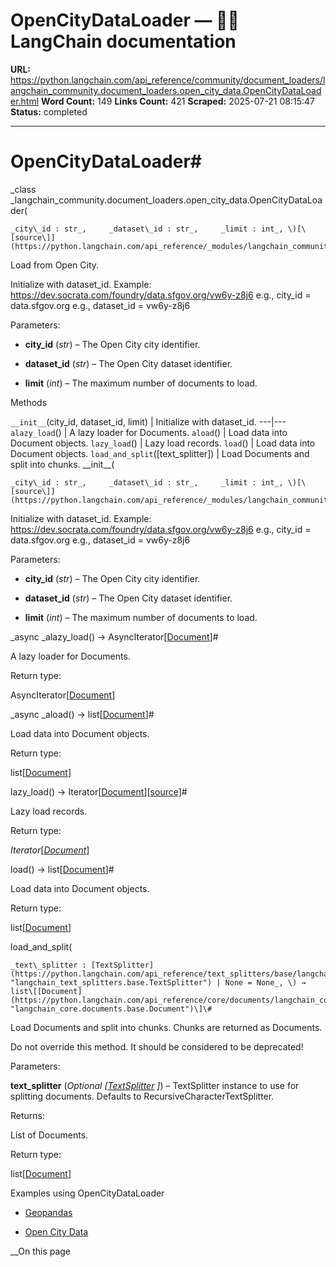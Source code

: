 # OpenCityDataLoader — 🦜🔗 LangChain  documentation

**URL:** https://python.langchain.com/api_reference/community/document_loaders/langchain_community.document_loaders.open_city_data.OpenCityDataLoader.html
**Word Count:** 149
**Links Count:** 421
**Scraped:** 2025-07-21 08:15:47
**Status:** completed

---

# OpenCityDataLoader\#

_class _langchain\_community.document\_loaders.open\_city\_data.OpenCityDataLoader\(

    _city\_id : str_,     _dataset\_id : str_,     _limit : int_, \)[\[source\]](https://python.langchain.com/api_reference/_modules/langchain_community/document_loaders/open_city_data.html#OpenCityDataLoader)\#     

Load from Open City.

Initialize with dataset\_id. Example: <https://dev.socrata.com/foundry/data.sfgov.org/vw6y-z8j6> e.g., city\_id = data.sfgov.org e.g., dataset\_id = vw6y-z8j6

Parameters:     

  * **city\_id** \(_str_\) – The Open City city identifier.

  * **dataset\_id** \(_str_\) – The Open City dataset identifier.

  * **limit** \(_int_\) – The maximum number of documents to load.

Methods

`__init__`\(city\_id, dataset\_id, limit\) | Initialize with dataset\_id.   ---|---   `alazy_load`\(\) | A lazy loader for Documents.   `aload`\(\) | Load data into Document objects.   `lazy_load`\(\) | Lazy load records.   `load`\(\) | Load data into Document objects.   `load_and_split`\(\[text\_splitter\]\) | Load Documents and split into chunks.      \_\_init\_\_\(

    _city\_id : str_,     _dataset\_id : str_,     _limit : int_, \)[\[source\]](https://python.langchain.com/api_reference/_modules/langchain_community/document_loaders/open_city_data.html#OpenCityDataLoader.__init__)\#     

Initialize with dataset\_id. Example: <https://dev.socrata.com/foundry/data.sfgov.org/vw6y-z8j6> e.g., city\_id = data.sfgov.org e.g., dataset\_id = vw6y-z8j6

Parameters:     

  * **city\_id** \(_str_\) – The Open City city identifier.

  * **dataset\_id** \(_str_\) – The Open City dataset identifier.

  * **limit** \(_int_\) – The maximum number of documents to load.

_async _alazy\_load\(\) → AsyncIterator\[[Document](https://python.langchain.com/api_reference/core/documents/langchain_core.documents.base.Document.html#langchain_core.documents.base.Document "langchain_core.documents.base.Document")\]\#     

A lazy loader for Documents.

Return type:     

AsyncIterator\[[Document](https://python.langchain.com/api_reference/core/documents/langchain_core.documents.base.Document.html#langchain_core.documents.base.Document "langchain_core.documents.base.Document")\]

_async _aload\(\) → list\[[Document](https://python.langchain.com/api_reference/core/documents/langchain_core.documents.base.Document.html#langchain_core.documents.base.Document "langchain_core.documents.base.Document")\]\#     

Load data into Document objects.

Return type:     

list\[[Document](https://python.langchain.com/api_reference/core/documents/langchain_core.documents.base.Document.html#langchain_core.documents.base.Document "langchain_core.documents.base.Document")\]

lazy\_load\(\) → Iterator\[[Document](https://python.langchain.com/api_reference/core/documents/langchain_core.documents.base.Document.html#langchain_core.documents.base.Document "langchain_core.documents.base.Document")\][\[source\]](https://python.langchain.com/api_reference/_modules/langchain_community/document_loaders/open_city_data.html#OpenCityDataLoader.lazy_load)\#     

Lazy load records.

Return type:     

_Iterator_\[[_Document_](https://python.langchain.com/api_reference/core/documents/langchain_core.documents.base.Document.html#langchain_core.documents.base.Document "langchain_core.documents.base.Document")\]

load\(\) → list\[[Document](https://python.langchain.com/api_reference/core/documents/langchain_core.documents.base.Document.html#langchain_core.documents.base.Document "langchain_core.documents.base.Document")\]\#     

Load data into Document objects.

Return type:     

list\[[Document](https://python.langchain.com/api_reference/core/documents/langchain_core.documents.base.Document.html#langchain_core.documents.base.Document "langchain_core.documents.base.Document")\]

load\_and\_split\(

    _text\_splitter : [TextSplitter](https://python.langchain.com/api_reference/text_splitters/base/langchain_text_splitters.base.TextSplitter.html#langchain_text_splitters.base.TextSplitter "langchain_text_splitters.base.TextSplitter") | None = None_, \) → list\[[Document](https://python.langchain.com/api_reference/core/documents/langchain_core.documents.base.Document.html#langchain_core.documents.base.Document "langchain_core.documents.base.Document")\]\#     

Load Documents and split into chunks. Chunks are returned as Documents.

Do not override this method. It should be considered to be deprecated\!

Parameters:     

**text\_splitter** \(_Optional_ _\[_[_TextSplitter_](https://python.langchain.com/api_reference/text_splitters/base/langchain_text_splitters.base.TextSplitter.html#langchain_text_splitters.base.TextSplitter "langchain_text_splitters.base.TextSplitter") _\]_\) – TextSplitter instance to use for splitting documents. Defaults to RecursiveCharacterTextSplitter.

Returns:     

List of Documents.

Return type:     

list\[[Document](https://python.langchain.com/api_reference/core/documents/langchain_core.documents.base.Document.html#langchain_core.documents.base.Document "langchain_core.documents.base.Document")\]

Examples using OpenCityDataLoader

  * [Geopandas](https://python.langchain.com/docs/integrations/document_loaders/geopandas/)

  * [Open City Data](https://python.langchain.com/docs/integrations/document_loaders/open_city_data/)

__On this page